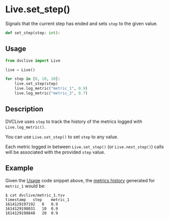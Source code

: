 # Live.set_step()

Signals that the current step has ended and sets `step` to the given value.

```py
def set_step(step: int):
```

## Usage

```py
from dvclive import Live

live = Live()

for step in [0, 10, 20]:
    live.set_step(step)
    live.log_metric("metric_1", 0.9)
    live.log_metric("metric_2", 0.7)
```

## Description

DVCLive uses `step` to track the history of the metrics logged with
`Live.log_metric()`.

You can use `Live.set_step()` to set `step` to any value.

Each metric logged in between `Live.set_step()` (or `Live.next_step()`) calls
will be associated with the provided `step` value.

## Example

Given the [Usage](#usage) code snippet above, the
[metrics history](/doc/dvclive/api-reference/live/log_metric#description)
generated for `metric_1` would be:

```cli
$ cat dvclive/metric_1.tsv
timestamp	step	metric_1
1614129197192	0	0.9
1614129198031   10	0.9
1614129198848	20	0.9
```
